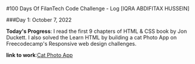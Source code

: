 #100 Days Of FilanTech Code Challenge - Log [IQRA ABDIFITAX HUSSEIN]

###Day 1: October 7, 2022

**Today's Progress**: I read the first 9 chapters of HTML & CSS book by Jon Duckett. I also solved the Learn HTML by building a cat Photo App on Freecodecamp's Responsive web design challenges.

**link to work**:[Cat Photo App](https://github.com/IQRA-ABDI/100DaysOfFilanTechCode/tree/main/HTML_CSS)